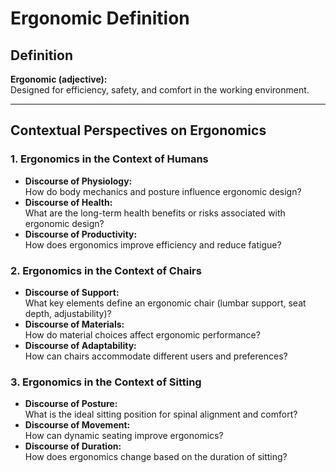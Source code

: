 # Ergonomic Definition

## Definition
**Ergonomic (adjective):**  
Designed for efficiency, safety, and comfort in the working environment.

---

## Contextual Perspectives on Ergonomics

### 1. Ergonomics in the Context of Humans
- **Discourse of Physiology:**  
  How do body mechanics and posture influence ergonomic design?
- **Discourse of Health:**  
  What are the long-term health benefits or risks associated with ergonomic design?
- **Discourse of Productivity:**  
  How does ergonomics improve efficiency and reduce fatigue?

### 2. Ergonomics in the Context of Chairs
- **Discourse of Support:**  
  What key elements define an ergonomic chair (lumbar support, seat depth, adjustability)?
- **Discourse of Materials:**  
  How do material choices affect ergonomic performance?
- **Discourse of Adaptability:**  
  How can chairs accommodate different users and preferences?

### 3. Ergonomics in the Context of Sitting
- **Discourse of Posture:**  
  What is the ideal sitting position for spinal alignment and comfort?
- **Discourse of Movement:**  
  How can dynamic seating improve ergonomics?
- **Discourse of Duration:**  
  How does ergonomics change based on the duration of sitting?
